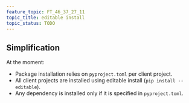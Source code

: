 ```yaml
---
feature_topic: FT_46_37_27_11
topic_title: editable install
topic_status: TODO
---
```


## Simplification

At the moment:
*   Package installation relies on `pyproject.toml` per client project.
*   All client projects are installed using editable install (`pip install --editable`).
*   Any dependency is installed only if it is specified in `pyproject.toml`.
